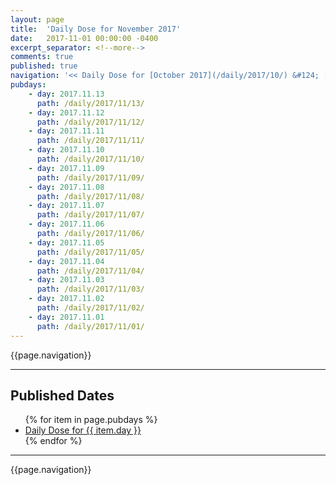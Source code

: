```yaml
---
layout: page
title:  'Daily Dose for November 2017'
date:   2017-11-01 00:00:00 -0400
excerpt_separator: <!--more-->
comments: true
published: true
navigation: '<< Daily Dose for [October 2017](/daily/2017/10/) &#124; [2017](/daily/2017/) &#124; Daily Dose for December 2017 >>'
pubdays: 
    - day: 2017.11.13
      path: /daily/2017/11/13/
    - day: 2017.11.12
      path: /daily/2017/11/12/
    - day: 2017.11.11
      path: /daily/2017/11/11/
    - day: 2017.11.10
      path: /daily/2017/11/10/
    - day: 2017.11.09
      path: /daily/2017/11/09/
    - day: 2017.11.08
      path: /daily/2017/11/08/
    - day: 2017.11.07
      path: /daily/2017/11/07/
    - day: 2017.11.06
      path: /daily/2017/11/06/
    - day: 2017.11.05
      path: /daily/2017/11/05/
    - day: 2017.11.04
      path: /daily/2017/11/04/
    - day: 2017.11.03
      path: /daily/2017/11/03/
    - day: 2017.11.02
      path: /daily/2017/11/02/
    - day: 2017.11.01
      path: /daily/2017/11/01/
---
```

{{page.navigation}}
<hr/>

## Published Dates
<ul>
  {% for item in page.pubdays %}
    <li><a href="{{ item.path }}">Daily Dose for {{ item.day }}</a></li>
  {% endfor %}
</ul>

<hr/>
{{page.navigation}}
